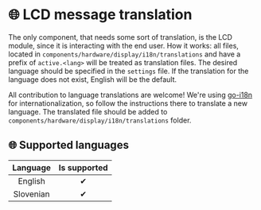 # 🌐 LCD message translation

The only component, that needs some sort of translation, is the LCD module, since it is interacting with the end user.
How it works: all files, located in `components/hardware/display/i18n/translations` and have a prefix of `active.<lang>` will be
treated as translation files. The desired language should be specified in the `settings` file. If the translation for
the language does not exist, English will be the default.

All contribution to language translations are welcome! We're using [go-i18n](https://github.com/nicksnyder/go-i18n) for
internationalization, so follow the instructions there to translate a new language. The translated file should be added
to `components/hardware/display/i18n/translations` folder.

## 🌐 Supported languages

| Language  | Is supported | 
|:---------:|:------------:|
|  English  |      ✔       |
| Slovenian |      ✔       |